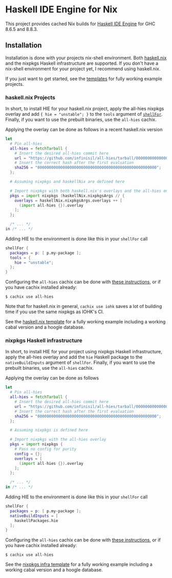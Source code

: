 # Haskell IDE Engine for Nix

This project provides cached Nix builds for [Haskell IDE Engine](https://github.com/haskell/haskell-ide-engine) for GHC 8.6.5 and 8.8.3.

## Installation

Installation is done with your projects nix-shell environment. Both [haskell.nix](https://input-output-hk.github.io/haskell.nix/) and the nixpkgs Haskell infrastructure are supported. If you don't have a nix-shell environment for your project yet, I recommend using haskell.nix.

If you just want to get started, see the [templates](./templates) for fully working example projects.

### haskell.nix Projects

In short, to install HIE for your haskell.nix project, apply the all-hies nixpkgs overlay and add `{ hie = "unstable"; }` to the `tools` argument of [`shellFor`](https://input-output-hk.github.io/haskell.nix/reference/library/#shellfor). Finally, if you want to use the prebuilt binaries, use the `all-hies` cachix.

Applying the overlay can be done as follows in a recent haskell.nix version
```nix
let
  # Pin all-hies
  all-hies = fetchTarball {
    # Insert the desired all-hies commit here
    url = "https://github.com/infinisil/all-hies/tarball/000000000000000000000000000000000000000";
    # Insert the correct hash after the first evaluation
    sha256 = "0000000000000000000000000000000000000000000000000000";
  };

  # Assuming nixpkgs and haskellNix are defined here

  # Import nixpkgs with both haskell.nix's overlays and the all-hies one
  pkgs = import nixpkgs (haskellNix.nixpkgsArgs // {
    overlays = haskellNix.nixpkgsArgs.overlays ++ [
      (import all-hies {}).overlay
    ];
  };

  /* ... */
in /* ... */
```

Adding HIE to the environment is done like this in your `shellFor` call
```nix
shellFor {
  packages = p: [ p.my-package ];
  tools = {
    hie = "unstable";
  };
}
```

Configuring the `all-hies` cachix can be done with [these instructions](https://all-hies.cachix.org/), or if you have cachix installed already:
```shell
$ cachix use all-hies
```

Note that for haskell.nix in general, `cachix use iohk` saves a lot of building time if you use the same nixpkgs as IOHK's CI.

See the [haskell.nix template](./templates/haskell.nix) for a fully working example including a working cabal version and a hoogle database.

### nixpkgs Haskell infrastructure

In short, to install HIE for your project using nixpkgs Haskell infrastructure, apply the all-hies overlay and add the `hie` Haskell package to the `nativeBuildInputs` argument of `shellFor`. Finally, if you want to use the prebuilt binaries, use the `all-hies` cachix.

Applying the overlay can be done as follows
```nix
let
  # Pin all-hies
  all-hies = fetchTarball {
    # Insert the desired all-hies commit here
    url = "https://github.com/infinisil/all-hies/tarball/000000000000000000000000000000000000000";
    # Insert the correct hash after the first evaluation
    sha256 = "0000000000000000000000000000000000000000000000000000";
  };

  # Assuming nixpkgs is defined here

  # Import nixpkgs with the all-hies overlay
  pkgs = import nixpkgs {
    # Pass no config for purity
    config = {};
    overlays = [
      (import all-hies {}).overlay
    ];
  };

  /* ... */
in /* ... */
```

Adding HIE to the environment is done like this in your `shellFor` call
```nix
shellFor {
  packages = p: [ p.my-package ];
  nativeBuildInputs = [
    haskellPackages.hie
  ];
}
```

Configuring the `all-hies` cachix can be done with [these instructions](https://all-hies.cachix.org/), or if you have cachix installed already:
```shell
$ cachix use all-hies
```

See the [nixpkgs infra template](./templates/nixpkgs-infra) for a fully working example including a working cabal version and a hoogle database.
